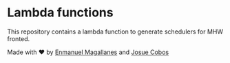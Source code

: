 # Lambda functions
This repository contains a lambda function to generate schedulers for MHW fronted.


Made with ❤️ by [Enmanuel Magallanes](https://github.com/enmanuel-mag) and [Josue Cobos](https://github.com/jcoboss)